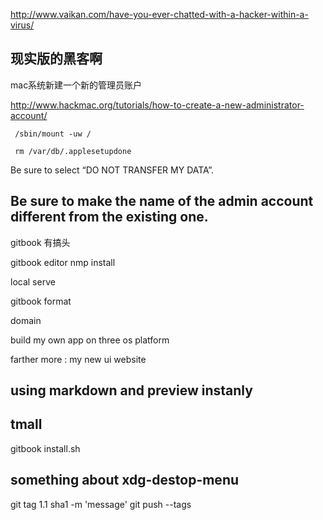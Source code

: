 http://www.vaikan.com/have-you-ever-chatted-with-a-hacker-within-a-virus/

现实版的黑客啊
------
mac系统新建一个新的管理员账户

http://www.hackmac.org/tutorials/how-to-create-a-new-administrator-account/

` /sbin/mount -uw /`

` rm /var/db/.applesetupdone`

 Be sure to select “DO NOT TRANSFER MY DATA”. 

Be sure to make the name of the admin account different from the existing one.
------
gitbook 有搞头

gitbook editor nmp install

local serve

gitbook format

domain

build my own app on three os platform

farther more : my new ui website

using markdown and preview instanly
------
tmall
------
gitbook install.sh

something about xdg-destop-menu
------
git tag 1.1 sha1 -m 'message'
git push --tags
